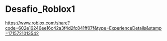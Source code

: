 # Desafio_Roblox1
https://www.roblox.com/share?code=602e16246ee16c42a3f4d2fc841ff07f&type=ExperienceDetails&stamp=1715721013542
